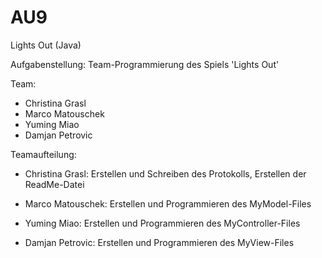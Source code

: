 # AU9
Lights Out (Java)

Aufgabenstellung: 
  Team-Programmierung des Spiels 'Lights Out'
  
Team:
  - Christina Grasl
  - Marco Matouschek
  - Yuming Miao
  - Damjan Petrovic
  
Teamaufteilung: 
  - Christina Grasl: 
            Erstellen und Schreiben des Protokolls,
            Erstellen der ReadMe-Datei
            
  - Marco Matouschek:
            Erstellen und Programmieren des MyModel-Files
            
  - Yuming Miao:
            Erstellen und Programmieren des MyController-Files
            
  - Damjan Petrovic:
            Erstellen und Programmieren des MyView-Files

